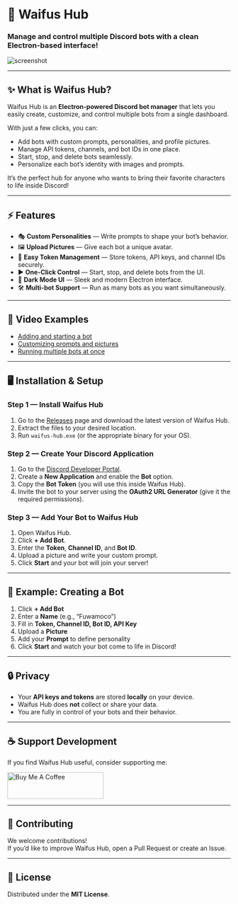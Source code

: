 # 🌸 Waifus Hub

### **Manage and control multiple Discord bots with a clean Electron-based interface!**

![screenshot](https://github.com/user-attachments/assets/your-screenshot-id) <!-- Replace with your screenshot link -->

---

## ✨ What is Waifus Hub?

Waifus Hub is an **Electron-powered Discord bot manager** that lets you easily create, customize, and control multiple bots from a single dashboard.  

With just a few clicks, you can:
- Add bots with custom prompts, personalities, and profile pictures.  
- Manage API tokens, channels, and bot IDs in one place.  
- Start, stop, and delete bots seamlessly.  
- Personalize each bot’s identity with images and prompts.  

It’s the perfect hub for anyone who wants to bring their favorite characters to life inside Discord!

---

## ⚡ Features

- 🎭 **Custom Personalities** — Write prompts to shape your bot’s behavior.  
- 🖼️ **Upload Pictures** — Give each bot a unique avatar.  
- 🔑 **Easy Token Management** — Store tokens, API keys, and channel IDs securely.  
- ▶️ **One-Click Control** — Start, stop, and delete bots from the UI.  
- 🖤 **Dark Mode UI** — Sleek and modern Electron interface.  
- 🛠️ **Multi-bot Support** — Run as many bots as you want simultaneously.  

---

## 🎥 Video Examples

- [Adding and starting a bot](https://github.com/user-attachments/assets/example-video-1)  
- [Customizing prompts and pictures](https://github.com/user-attachments/assets/example-video-2)  
- [Running multiple bots at once](https://github.com/user-attachments/assets/example-video-3)  

---

## 🖥️ Installation & Setup

### **Step 1 — Install Waifus Hub**
1. Go to the [Releases](https://github.com/your-repo/releases) page and download the latest version of Waifus Hub.  
2. Extract the files to your desired location.  
3. Run `waifus-hub.exe` (or the appropriate binary for your OS).  

### **Step 2 — Create Your Discord Application**
1. Go to the [Discord Developer Portal](https://discord.com/developers/applications).  
2. Create a **New Application** and enable the **Bot** option.  
3. Copy the **Bot Token** (you will use this inside Waifus Hub).  
4. Invite the bot to your server using the **OAuth2 URL Generator** (give it the required permissions).  

### **Step 3 — Add Your Bot to Waifus Hub**
1. Open Waifus Hub.  
2. Click **+ Add Bot**.  
3. Enter the **Token**, **Channel ID**, and **Bot ID**.  
4. Upload a picture and write your custom prompt.  
5. Click **Start** and your bot will join your server!  

---

## 👀 Example: Creating a Bot

1. Click **+ Add Bot**  
2. Enter a **Name** (e.g., “Fuwamoco”)  
3. Fill in **Token, Channel ID, Bot ID, API Key**  
4. Upload a **Picture**  
5. Add your **Prompt** to define personality  
6. Click **Start** and watch your bot come to life in Discord!  

---

## 🔒 Privacy

- Your **API keys and tokens** are stored **locally** on your device.  
- Waifus Hub does **not** collect or share your data.  
- You are fully in control of your bots and their behavior.  

---

## ☕ Support Development

If you find Waifus Hub useful, consider supporting me:  

<a href="https://www.buymeacoffee.com/yourusername" target="_blank"><img src="https://cdn.buymeacoffee.com/buttons/v2/default-yellow.png" alt="Buy Me A Coffee" style="height: 60px !important;width: 217px !important;" ></a>

---

## 🤝 Contributing

We welcome contributions!  
If you’d like to improve Waifus Hub, open a Pull Request or create an Issue.  

---

## 📜 License

Distributed under the **MIT License**.  
